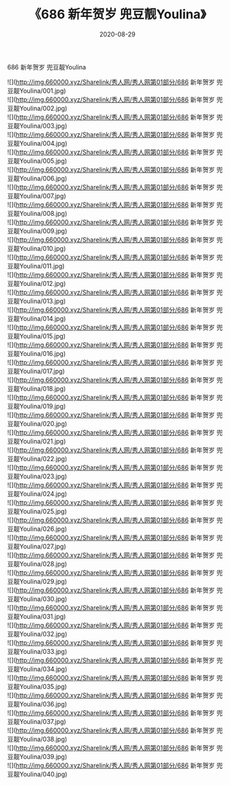 ﻿---
layout: post
title:  《686 新年贺岁 兜豆靓Youlina》
date:   2020-08-29
img: http://img.660000.xyz/Sharelink/秀人网/秀人网第01部分/686 新年贺岁 兜豆靓Youlina/000.jpg
categories: [美女, 清纯, 唯美]
---

686 新年贺岁 兜豆靓Youlina

  ![](http://img.660000.xyz/Sharelink/秀人网/秀人网第01部分/686 新年贺岁 兜豆靓Youlina/001.jpg) <br> ![](http://img.660000.xyz/Sharelink/秀人网/秀人网第01部分/686 新年贺岁 兜豆靓Youlina/002.jpg) <br> ![](http://img.660000.xyz/Sharelink/秀人网/秀人网第01部分/686 新年贺岁 兜豆靓Youlina/003.jpg) <br> ![](http://img.660000.xyz/Sharelink/秀人网/秀人网第01部分/686 新年贺岁 兜豆靓Youlina/004.jpg) <br> ![](http://img.660000.xyz/Sharelink/秀人网/秀人网第01部分/686 新年贺岁 兜豆靓Youlina/005.jpg) <br> ![](http://img.660000.xyz/Sharelink/秀人网/秀人网第01部分/686 新年贺岁 兜豆靓Youlina/006.jpg) <br> ![](http://img.660000.xyz/Sharelink/秀人网/秀人网第01部分/686 新年贺岁 兜豆靓Youlina/007.jpg) <br> ![](http://img.660000.xyz/Sharelink/秀人网/秀人网第01部分/686 新年贺岁 兜豆靓Youlina/008.jpg) <br> ![](http://img.660000.xyz/Sharelink/秀人网/秀人网第01部分/686 新年贺岁 兜豆靓Youlina/009.jpg) <br> ![](http://img.660000.xyz/Sharelink/秀人网/秀人网第01部分/686 新年贺岁 兜豆靓Youlina/010.jpg) <br> ![](http://img.660000.xyz/Sharelink/秀人网/秀人网第01部分/686 新年贺岁 兜豆靓Youlina/011.jpg) <br> ![](http://img.660000.xyz/Sharelink/秀人网/秀人网第01部分/686 新年贺岁 兜豆靓Youlina/012.jpg) <br> ![](http://img.660000.xyz/Sharelink/秀人网/秀人网第01部分/686 新年贺岁 兜豆靓Youlina/013.jpg) <br> ![](http://img.660000.xyz/Sharelink/秀人网/秀人网第01部分/686 新年贺岁 兜豆靓Youlina/014.jpg) <br> ![](http://img.660000.xyz/Sharelink/秀人网/秀人网第01部分/686 新年贺岁 兜豆靓Youlina/015.jpg) <br> ![](http://img.660000.xyz/Sharelink/秀人网/秀人网第01部分/686 新年贺岁 兜豆靓Youlina/016.jpg) <br> ![](http://img.660000.xyz/Sharelink/秀人网/秀人网第01部分/686 新年贺岁 兜豆靓Youlina/017.jpg) <br> ![](http://img.660000.xyz/Sharelink/秀人网/秀人网第01部分/686 新年贺岁 兜豆靓Youlina/018.jpg) <br> ![](http://img.660000.xyz/Sharelink/秀人网/秀人网第01部分/686 新年贺岁 兜豆靓Youlina/019.jpg) <br> ![](http://img.660000.xyz/Sharelink/秀人网/秀人网第01部分/686 新年贺岁 兜豆靓Youlina/020.jpg) <br> ![](http://img.660000.xyz/Sharelink/秀人网/秀人网第01部分/686 新年贺岁 兜豆靓Youlina/021.jpg) <br> ![](http://img.660000.xyz/Sharelink/秀人网/秀人网第01部分/686 新年贺岁 兜豆靓Youlina/022.jpg) <br> ![](http://img.660000.xyz/Sharelink/秀人网/秀人网第01部分/686 新年贺岁 兜豆靓Youlina/023.jpg) <br> ![](http://img.660000.xyz/Sharelink/秀人网/秀人网第01部分/686 新年贺岁 兜豆靓Youlina/024.jpg) <br> ![](http://img.660000.xyz/Sharelink/秀人网/秀人网第01部分/686 新年贺岁 兜豆靓Youlina/025.jpg) <br> ![](http://img.660000.xyz/Sharelink/秀人网/秀人网第01部分/686 新年贺岁 兜豆靓Youlina/026.jpg) <br> ![](http://img.660000.xyz/Sharelink/秀人网/秀人网第01部分/686 新年贺岁 兜豆靓Youlina/027.jpg) <br> ![](http://img.660000.xyz/Sharelink/秀人网/秀人网第01部分/686 新年贺岁 兜豆靓Youlina/028.jpg) <br> ![](http://img.660000.xyz/Sharelink/秀人网/秀人网第01部分/686 新年贺岁 兜豆靓Youlina/029.jpg) <br> ![](http://img.660000.xyz/Sharelink/秀人网/秀人网第01部分/686 新年贺岁 兜豆靓Youlina/030.jpg) <br> ![](http://img.660000.xyz/Sharelink/秀人网/秀人网第01部分/686 新年贺岁 兜豆靓Youlina/031.jpg) <br> ![](http://img.660000.xyz/Sharelink/秀人网/秀人网第01部分/686 新年贺岁 兜豆靓Youlina/032.jpg) <br> ![](http://img.660000.xyz/Sharelink/秀人网/秀人网第01部分/686 新年贺岁 兜豆靓Youlina/033.jpg) <br> ![](http://img.660000.xyz/Sharelink/秀人网/秀人网第01部分/686 新年贺岁 兜豆靓Youlina/034.jpg) <br> ![](http://img.660000.xyz/Sharelink/秀人网/秀人网第01部分/686 新年贺岁 兜豆靓Youlina/035.jpg) <br> ![](http://img.660000.xyz/Sharelink/秀人网/秀人网第01部分/686 新年贺岁 兜豆靓Youlina/036.jpg) <br> ![](http://img.660000.xyz/Sharelink/秀人网/秀人网第01部分/686 新年贺岁 兜豆靓Youlina/037.jpg) <br> ![](http://img.660000.xyz/Sharelink/秀人网/秀人网第01部分/686 新年贺岁 兜豆靓Youlina/038.jpg) <br> ![](http://img.660000.xyz/Sharelink/秀人网/秀人网第01部分/686 新年贺岁 兜豆靓Youlina/039.jpg) <br> ![](http://img.660000.xyz/Sharelink/秀人网/秀人网第01部分/686 新年贺岁 兜豆靓Youlina/040.jpg) <br>